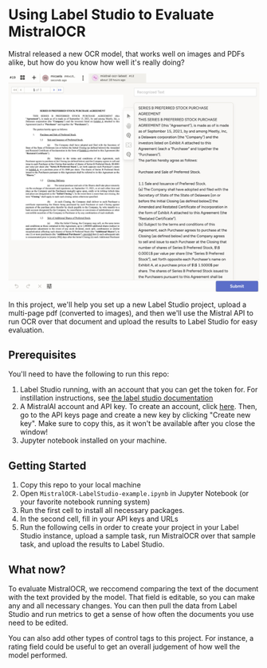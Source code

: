 # Using Label Studio to Evaluate MistralOCR 
Mistral released a new OCR model, that works well on 
images and PDFs alike, but how do you know how well it's really doing? 

![Labeling_Screen.png](Labeling_Screen.png)

In this project, we'll help you set up a new Label Studio project, 
upload a multi-page pdf (converted to images), and then we'll use 
the Mistral API to run OCR over that document and upload the results to 
Label Studio for easy evaluation. 

## Prerequisites 
You'll need to have the following to run this repo: 
1. Label Studio running, with an account that you can get the token for. 
For instillation instructions, see [the label studio documentation](labelstud.io)
2. A MistralAI account and API key. To create an account, click [here](console.mistral.ai).
Then, go to the API keys page and create a new key by clicking "Create new key". Make
sure to copy this, as it won't be available after you close the window! 
3. Jupyter notebook installed on your machine. 

## Getting Started 
1. Copy this repo to your local machine 
2. Open `MistralOCR-LabelStudio-example.ipynb` in Jupyter Notebook (or your favorite notebook running system)
3. Run the first cell to install all necessary packages. 
4. In the second cell, fill in your API keys and URLs
5. Run the following cells in order to create your project in your Label Studio instance, 
upload a sample task, run MistralOCR over that sample task, and upload the results to Label Studio.

## What now? 
To evaluate MistralOCR, we reccomend comparing the text of the document with the text provided by the model. 
That field is editable, so you can make any and all necessary changes. You can then pull the data from Label Studio and 
run metrics to get a sense of how often the documents you use need to be edited. 

You can also add other types of control tags to this project. For instance, a rating field could be useful to get 
an overall judgement of how well the model performed. 